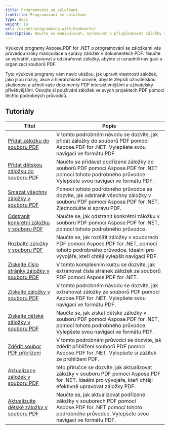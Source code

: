 ```yaml
---
title: Programování se záložkami
linktitle: Programování se záložkami
type: docs
weight: 19
url: /cs/net/programming-with-bookmarks/
description: Naučte se manipulovat, spravovat a přizpůsobovat záložky v dokumentech PDF pro lepší navigaci a lepší uživatelský komfort.
---
```

Výukové programy Aspose.PDF for .NET o programování se záložkami vás provedou kroky manipulace a správy záložek v dokumentech PDF. Naučte se vytvářet, upravovat a odstraňovat záložky, abyste si usnadnili navigaci a organizaci souborů PDF.

Tyto výukové programy vám navíc ukážou, jak upravit vlastnosti záložek, jako jsou názvy, akce a hierarchické úrovně, abyste zlepšili uživatelskou zkušenost a učinili vaše dokumenty PDF interaktivnějšími a uživatelsky přívětivějšími. Osvojte si používání záložek ve svých projektech PDF pomocí těchto podrobných průvodců.

## Tutoriály
| Titul | Popis |
| --- | --- | 
| [Přidat záložku do souboru PDF](./add-bookmark/) | V tomto podrobném návodu se dozvíte, jak přidat záložky do souborů PDF pomocí Aspose.PDF for .NET. Vylepšete svou navigaci ve formátu PDF. |  
| [Přidat dětskou záložku do souboru PDF](./add-child-bookmark/) | Naučte se přidávat podřízené záložky do souborů PDF pomocí Aspose.PDF for .NET pomocí tohoto podrobného průvodce. Vylepšete svou navigaci ve formátu PDF. |  
| [Smazat všechny záložky v souboru PDF](./delete-all-bookmarks/) | Pomocí tohoto podrobného průvodce se dozvíte, jak odstranit všechny záložky v souboru PDF pomocí Aspose.PDF for .NET. Zjednodušte si správu PDF. |  
| [Odstranit konkrétní záložku v souboru PDF](./delete-particular-bookmark/) | Naučte se, jak odstranit konkrétní záložku v souboru PDF pomocí Aspose.PDF for .NET, pomocí tohoto podrobného průvodce. |  
| [Rozbalte záložky v souboru PDF](./expand-bookmarks/) | Naučte se, jak rozšířit záložky v souborech PDF pomocí Aspose.PDF for .NET, pomocí tohoto podrobného průvodce. Ideální pro vývojáře, kteří chtějí vylepšit navigaci PDF. |  
| [Získejte číslo stránky záložky v souboru PDF](./get-bookmark-page-number/) | V tomto komplexním kurzu se dozvíte, jak extrahovat čísla stránek záložek ze souborů PDF pomocí Aspose.PDF for .NET. |  
| [Získejte záložky v souboru PDF](./get-bookmarks/) | V tomto podrobném návodu se dozvíte, jak extrahovat záložky ze souborů PDF pomocí Aspose.PDF for .NET. Vylepšete svou navigaci ve formátu PDF. |  
| [Získejte dětské záložky v souboru PDF](./get-child-bookmarks/) | Naučte se, jak získat dětské záložky v souboru PDF pomocí Aspose.PDF for .NET, pomocí tohoto podrobného průvodce. Vylepšete svou navigaci ve formátu PDF. |  
| [Zdědit soubor PDF přiblížení](./inherit-zoom/) | V tomto podrobném průvodci se dozvíte, jak zdědit přiblížení souborů PDF pomocí Aspose.PDF for .NET. Vylepšete si zážitek ze prohlížení PDF. |  
| [Aktualizace záložek v souboru PDF](./update-bookmarks/) | této příručce se dozvíte, jak aktualizovat záložky v souboru PDF pomocí Aspose.PDF for .NET. Ideální pro vývojáře, kteří chtějí efektivně upravovat záložky PDF. |  
| [Aktualizujte dětské záložky v souboru PDF](./update-child-bookmarks/) | Naučte se, jak aktualizovat podřízené záložky v souborech PDF pomocí Aspose.PDF for .NET pomocí tohoto podrobného průvodce. Vylepšete svou navigaci ve formátu PDF. |  